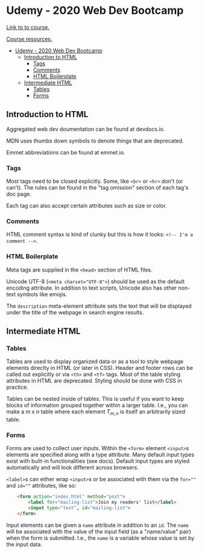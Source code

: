 # Udemy - 2020 Web Dev Bootcamp

[Link to to course.](https://apple.udemy.com/course/the-complete-web-development-bootcamp/)

[Course resources.](https://www.appbrewery.co/p/web-development-course-resources/)

- [Udemy - 2020 Web Dev Bootcamp](#udemy---2020-web-dev-bootcamp)
  - [Introduction to HTML](#introduction-to-html)
    - [Tags](#tags)
    - [Comments](#comments)
    - [HTML Boilerplate](#html-boilerplate)
  - [Intermediate HTML](#intermediate-html)
    - [Tables](#tables)
    - [Forms](#forms)

## Introduction to HTML

Aggregated web dev doumentation can be found at devdocs.io.

MDN uses thumbs down symbols to denote things that are deprecated.

Emmet abbreviations can be found at emmet.io.

### Tags

Most tags need to be closed explicitly. Some, like `<br>` or `<hr>` don't (or can't). The rules can be found in the "tag omission" section of each tag's doc page.

Each tag can also accept certain attributes such as size or color.

### Comments

HTML comment syntax is kind of clunky but this is how it looks: `<!-- I'm a comment -->`.

### HTML Boilerplate

Meta tags are supplied in the `<head>` section of HTML files.

Unicode UTF-8 (`<meta charset="UTF-8">`) should be used as the default encoding attribute. In addition to text scripts, Unicode also has other non-text symbols like emojis.

The `description` meta-element attribute sets the text that will be displayed under the title of the webpage in search engine results.

## Intermediate HTML

### Tables 

Tables are used to display organized data or as a tool to style webpage elements direclty in HTML (or later in CSS). Header and footer rows can be called out explicitly or via `<th>` and `<tf>` tags. Most of the table styling attributes in HTML are deprecated. Styling should be done with CSS in practice.

Tables can be nested inside of tables. This is useful if you want to keep blocks of information grouped together within a larger table. I.e., you can make a $m$ x $n$ table where each element $T_{m, n}$ is itself an arbitrarily sized table.

### Forms

Forms are used to collect user inputs. Within the `<form>` element `<input>`s elements are specified along with a type attribute. Many default input types exist with built-in functionalities (see docs). Default input types are styled automatically and will look different across browsers.

 `<label>`s can either wrap `<input>`s or be associated with them via the `for=""` and `id=""` attributes, like so:

```HTML
    <form action="index.html" method="post">
        <label for="mailing-list">Join my readers' list</label>
        <input type="text", id="mailing-list">
    </form>
```

Input elements can be given a `name` attribute in addition to an `id`. The `name` will be associated with the value of the input field (as a "name/value" pair) when the form is submitted. I.e., the `name` is a variable whose value is set by the input data.
